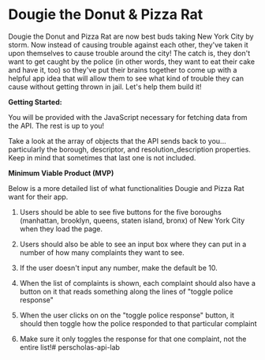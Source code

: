 # Dougie the Donut & Pizza Rat

Dougie the Donut and Pizza Rat are now best buds taking New York City by storm. Now instead of causing trouble against each other, they've taken it upon themselves to cause trouble around the city! The catch is, they don't want to get caught by the police (in other words, they want to eat their cake and have it, too) so they've put their brains together to come up with a helpful app idea that will allow them to see what kind of trouble they can cause without getting thrown in jail. Let's help them build it!

**Getting Started:**

You will be provided with the JavaScript necessary for fetching data from the API. The rest is up to you!

Take a look at the array of objects that the API sends back to you... particularly the borough, descriptor, and resolution_description properties. Keep in mind that sometimes that last one is not included.

**Minimum Viable Product (MVP)**

Below is a more detailed list of what functionalities Dougie and Pizza Rat want for their app.

1. Users should be able to see five buttons for the five boroughs (manhattan, brooklyn, queens, staten island, bronx) of New York City when they load the page.

2. Users should also be able to see an input box where they can put in a number of how many complaints they want to see.


3. If the user doesn't input any number, make the default be 10.

4. When the list of complaints is shown, each complaint should also have a button on it that reads something along the lines of "toggle police response"

5. When the user clicks on on the "toggle police response" button, it should then toggle how the police responded to that particular complaint

6. Make sure it only toggles the response for that one complaint, not the entire list!#   p e r s c h o l a s - a p i - l a b  
 